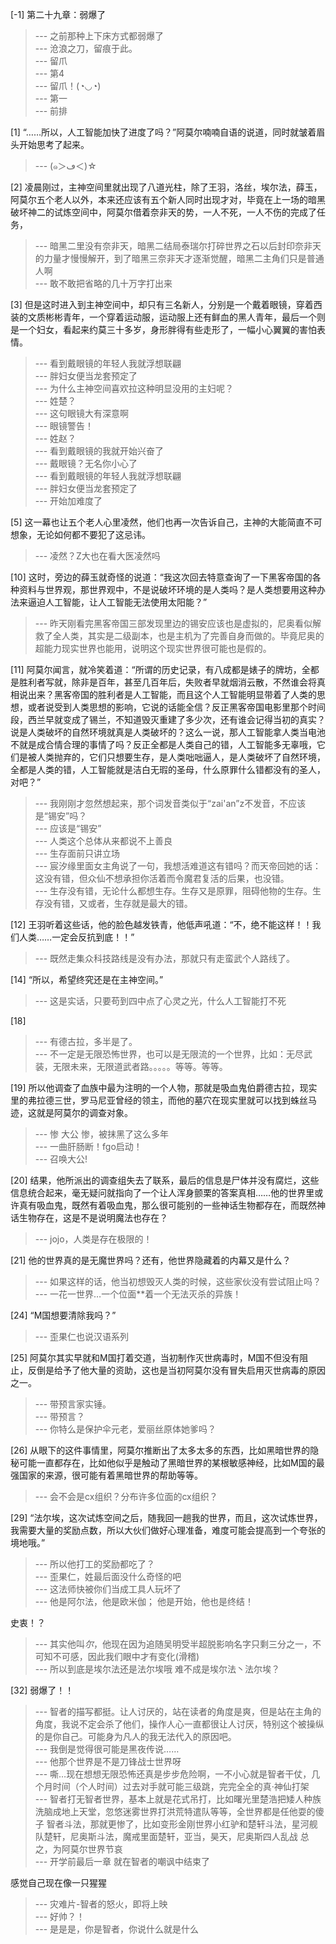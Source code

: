 
[-1] 第二十九章：弱爆了
>--- 之前那种上下床方式都弱爆了<br>
>--- 沧浪之刀，留痕于此。<br>
>--- 留爪<br>
>--- 第4<br>
>--- 留爪！(◔◡◔)<br>
>--- 第一<br>
>--- 前排<br>

[1] “……所以，人工智能加快了进度了吗？”阿莫尔喃喃自语的说道，同时就皱着眉头开始思考了起来。
>--- (๑＞ڡ＜)☆<br>

[2] 凌晨刚过，主神空间里就出现了八道光柱，除了王羽，洛丝，埃尔法，薛玉，阿莫尔五个老人以外，本来还应该有五个新人同时出现才对，毕竟在上一场的暗黑破坏神二的试炼空间中，阿莫尔借着奈非天的势，一人不死，一人不伤的完成了任务，
>--- 暗黑二里没有奈非天，暗黑二结局泰瑞尔打碎世界之石以后封印奈非天的力量才慢慢解开，到了暗黑三奈非天才逐渐觉醒，暗黑二主角们只是普通人啊<br>
>--- 敢不敢把省略的几十万字打出来<br>

[3] 但是这时进入到主神空间中，却只有三名新人，分别是一个戴着眼镜，穿着西装的文质彬彬青年，一个穿着运动服，运动服上还有鲜血的黑人青年，最后一个则是一个妇女，看起来约莫三十多岁，身形胖得有些走形了，一幅小心翼翼的害怕表情。
>--- 看到戴眼镜的年轻人我就浮想联翩<br>
>--- 胖妇女便当龙套预定了<br>
>--- 为什么主神空间喜欢拉这种明显没用的主妇呢？<br>
>--- 姓楚？<br>
>--- 这句眼镜大有深意啊<br>
>--- 眼镜警告！<br>
>--- 姓赵？<br>
>--- 看到戴眼镜的我就开始兴奋了<br>
>--- 戴眼镜？无名你小心了<br>
>--- 看到戴眼镜的年轻人我就浮想联翩<br>
>--- 胖妇女便当龙套预定了<br>
>--- 开始加难度了<br>

[5] 这一幕也让五个老人心里凌然，他们也再一次告诉自己，主神的大能简直不可想象，无论如何都不要犯了这忌讳。
>--- 凌然？Z大也在看大医凌然吗<br>

[10] 这时，旁边的薛玉就奇怪的说道：“我这次回去特意查询了一下黑客帝国的各种资料与世界观，那世界观中，不是说破坏环境的是人类吗？是人类想要用这种办法来逼迫人工智能，让人工智能无法使用太阳能？”
>--- 昨天刚看完黑客帝国三部发现里边的锡安应该也是虚拟的，尼奥看似解救了全人类，其实是二级副本，也是主机为了完善自身而做的。毕竟尼奥的超能力现实世界也能用，说明这个现实世界很可能也是假的。<br>

[11] 阿莫尔闻言，就冷笑着道：“所谓的历史记录，有八成都是婊子的牌坊，全都是胜利者写就，除非是百年，甚至几百年后，失败者早就烟消云散，不然谁会将真相说出来？黑客帝国的胜利者是人工智能，而且这个人工智能明显带着了人类的思想，或者说受到人类思想的影响，它说的话能全信？反正黑客帝国电影里那个时间段，西兰早就变成了锡兰，不知道毁灭重建了多少次，还有谁会记得当初的真实？说是人类破坏的自然环境就真是人类破坏的？这么一说，那人工智能拿人类当电池不就是成合情合理的事情了吗？反正全都是人类自己的错，人工智能多无辜哦，它们是被人类抛弃的，它们只想要生存，是人类咄咄逼人，是人类破坏了自然环境，全都是人类的错，人工智能就是洁白无瑕的圣母，什么原罪什么错都没有的圣人，对吧？”
>--- 我刚刚才忽然想起来，那个词发音类似于“zai'an”z不发音，不应该是“锡安”吗？<br>
>--- 应该是“锡安”<br>
>--- 人类这个总体从来都说不上善良<br>
>--- 生存面前只讲立场<br>
>--- 宸汐缘里面女主角说了一句，我想活难道这有错吗？而天帝回她的话：这没有错，但众仙不想承担你活着而令魔君复活的后果，也没错。<br>
>--- 生存没有错，无论什么都想生存。生存又是原罪，阻碍他物的生存。生存没有错，又或者，生存就是最大的错。<br>

[12] 王羽听着这些话，他的脸色越发铁青，他低声吼道：“不，绝不能这样！！我们人类……一定会反抗到底！！”
>--- 既然走集众科技路线是没有办法，那就只有走蛮武个人路线了。<br>

[14] “所以，希望终究还是在主神空间。”
>--- 这是实话，只要苟到四中点了心灵之光，什么人工智能打不死<br>

[18] 
>--- 有德古拉，多半是了。<br>
>--- 不一定是无限恐怖世界，也可以是无限流的一个世界，比如：无尽武装，无限未来，无限道武者路。。。。。等等。等等。<br>

[19] 所以他调查了血族中最为注明的一个人物，那就是吸血鬼伯爵德古拉，现实里的弗拉德三世，罗马尼亚曾经的领主，而他的墓穴在现实里就可以找到蛛丝马迹，这就是阿莫尔的调查对象。
>--- 惨 大公 惨，被抹黑了这么多年<br>
>--- 一曲肝肠断！fgo启动！<br>
>--- 召唤大公!<br>

[20] 结果，他所派出的调查组失去了联系，最后的信息是尸体并没有腐烂，这些信息统合起来，毫无疑问就指向了一个让人浑身颤栗的答案真相……他的世界里或许真有吸血鬼，既然有着吸血鬼，那么很可能别的一些神话生物都存在，而既然神话生物存在，这是不是说明魔法也存在？
>--- jojo，人类是存在极限的！<br>

[21] 他的世界真的是无魔世界吗？还有，他世界隐藏着的内幕又是什么？
>--- 如果这样的话，他当初想毁灭人类的时候，这些家伙没有尝试阻止吗？<br>
>--- 一花一世界…一个位面**着一个无法灭杀的异族！<br>

[24] “M国想要清除我吗？”
>--- 歪果仁也说汉语系列<br>

[25] 阿莫尔其实早就和M国打着交道，当初制作灭世病毒时，M国不但没有阻止，反倒是给予了他大量的资助，这也是当初阿莫尔没有冒失启用灭世病毒的原因之一。
>--- 带预言家实锤。<br>
>--- 带预言？<br>
>--- 你特么是保护伞元老，爱丽丝原体她爹吗？<br>

[26] 从眼下的这件事情里，阿莫尔推断出了太多太多的东西，比如黑暗世界的隐秘可能一直都存在，比如他似乎是触动了黑暗世界的某根敏感神经，比如M国的最强国家的来源，很可能有着黑暗世界的帮助等等。
>--- 会不会是cx组织？分布许多位面的cx组织？<br>

[29] “法尔埃，这次试炼空间之后，随我回一趟我的世界，而且，这次试炼世界，我需要大量的奖励点数，所以大伙们做好心理准备，难度可能会提高到一个夸张的境地哦。”
>--- 所以他打工的奖励都吃了？<br>
>--- 歪果仁，姓最后面没什么奇怪的吧<br>
>--- 这法师快被你们当成工具人玩坏了<br>
>--- 他是阿尔法，他是欧米伽；
他是开始，他也是终结！

史衷！？<br>
>--- 其实他叫*尔*，他现在因为追随吴明受半超脱影响名字只剩三分之一，不可知不可感，因此我们眼中才有变化(滑稽)<br>
>--- 所以到底是埃尔法还是法尔埃哦
难不成是埃尔法丶法尔埃？<br>

[32] 弱爆了！！
>--- 智者的描写都挺。让人讨厌的，站在读者的角度是爽，但是站在主角的角度，我说不定会杀了他们，操作人心一直都很让人讨厌，特别这个被操纵的是你自己。可能身为凡人的我无法代入的原因吧。<br>
>--- 我倒是觉得很可能是黑夜传说……<br>
>--- 他那个世界是不是刀锋战士世界呀<br>
>--- 嘶…现在想想无限恐怖还真是步步危险啊，一不小心就是智者干仗，几个月时间（个人时间）过去对手就可能三级跳，完完全全的真·神仙打架<br>
>--- 智者打无智者世界，基本上就是花式吊打，比如曙光里楚浩把矮人种族洗脑成地上天堂，忽悠迷雾世界打洪荒特遣队等等，全世界都是任他耍的傻子
智者斗法，那就更惨了，比如变形金刚世界小红驴和楚轩斗法，星河舰队楚轩，尼奥斯斗法，魔戒里面楚轩，亚当，昊天，尼奥斯四人乱战
总之，为阿莫尔世界节哀<br>
>--- 开学前最后一章
就在智者的嘲讽中结束了

感觉自己现在像一只猩猩<br>
>--- 灾难片-智者的怒火，即将上映<br>
>--- 好帅？！<br>
>--- 是是是，你是智者，你说什么就是什么<br>
